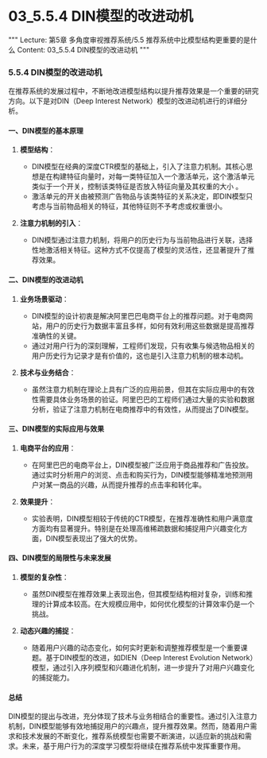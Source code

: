 # 03_5.5.4 DIN模型的改进动机

"""
Lecture: 第5章 多角度审视推荐系统/5.5 推荐系统中比模型结构更重要的是什么
Content: 03_5.5.4 DIN模型的改进动机
"""

### 5.5.4 DIN模型的改进动机

在推荐系统的发展过程中，不断地改进模型结构以提升推荐效果是一个重要的研究方向。以下是对DIN（Deep Interest Network）模型的改进动机进行的详细分析。

#### 一、DIN模型的基本原理

1. **模型结构**：
   - DIN模型在经典的深度CTR模型的基础上，引入了注意力机制。其核心思想是在构建特征向量时，对每一类特征加入一个激活单元，这个激活单元类似于一个开关，控制该类特征是否放入特征向量及其权重的大小 。
   - 激活单元的开关由被预测广告物品与该类特征的关系决定，即DIN模型只考虑与当前物品相关的特征，其他特征则不予考虑或权重很小。

2. **注意力机制的引入**：
   - DIN模型通过注意力机制，将用户的历史行为与当前物品进行关联，选择性地激活相关特征。这种方式不仅提高了模型的灵活性，还显著提升了推荐效果。

#### 二、DIN模型的改进动机

1. **业务场景驱动**：
   - DIN模型的设计初衷是解决阿里巴巴电商平台上的推荐问题。对于电商网站，用户的历史行为数据丰富且多样，如何有效利用这些数据是提高推荐准确性的关键。
   - 通过对用户行为的深刻理解，工程师们发现，只有收集与候选物品相关的用户历史行为记录才是有价值的，这也是引入注意力机制的根本动机。

2. **技术与业务结合**：
   - 虽然注意力机制在理论上具有广泛的应用前景，但其在实际应用中的有效性需要具体业务场景的验证。阿里巴巴的工程师们通过大量的实验和数据分析，验证了注意力机制在电商推荐中的有效性，从而提出了DIN模型。

#### 三、DIN模型的实际应用与效果

1. **电商平台的应用**：
   - 在阿里巴巴的电商平台上，DIN模型被广泛应用于商品推荐和广告投放。通过实时分析用户的浏览、点击和购买行为，DIN模型能够精准地预测用户对某一商品的兴趣，从而提升推荐的点击率和转化率。

2. **效果提升**：
   - 实验表明，DIN模型相较于传统的CTR模型，在推荐准确性和用户满意度方面均有显著提升。特别是在处理高维稀疏数据和捕捉用户兴趣变化方面，DIN模型表现出了强大的优势。

#### 四、DIN模型的局限性与未来发展

1. **模型的复杂性**：
   - 虽然DIN模型在推荐效果上表现出色，但其模型结构相对复杂，训练和推理的计算成本较高。在大规模应用中，如何优化模型的计算效率仍是一个挑战。

2. **动态兴趣的捕捉**：
   - 随着用户兴趣的动态变化，如何实时更新和调整推荐模型是一个重要课题。基于DIN模型的改进，如DIEN（Deep Interest Evolution Network）模型，通过引入序列模型和兴趣进化机制，进一步提升了对用户兴趣变化的捕捉能力。

#### 总结

DIN模型的提出与改进，充分体现了技术与业务相结合的重要性。通过引入注意力机制，DIN模型能够有效地捕捉用户的兴趣点，提升推荐效果。然而，随着用户需求和技术发展的不断变化，推荐系统模型也需要不断演进，以适应新的挑战和需求。未来，基于用户行为的深度学习模型将继续在推荐系统中发挥重要作用。